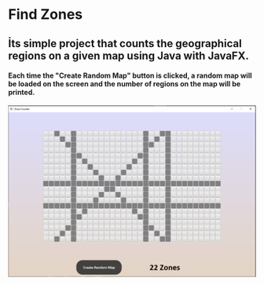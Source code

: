 # Find Zones
## İts simple project that counts the geographical regions on a given map using Java with JavaFX.
#### Each time the "Create Random Map" button is clicked, a random map will be loaded on the screen and the number of regions on the map will be printed.
![img1](img.png)
